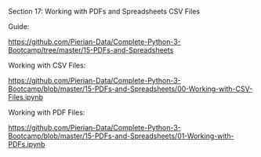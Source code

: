 Section 17: Working with PDFs and Spreadsheets CSV Files

Guide:

https://github.com/Pierian-Data/Complete-Python-3-Bootcamp/tree/master/15-PDFs-and-Spreadsheets

Working with CSV Files:

https://github.com/Pierian-Data/Complete-Python-3-Bootcamp/blob/master/15-PDFs-and-Spreadsheets/00-Working-with-CSV-Files.ipynb

Working with PDF Files:

https://github.com/Pierian-Data/Complete-Python-3-Bootcamp/blob/master/15-PDFs-and-Spreadsheets/01-Working-with-PDFs.ipynb